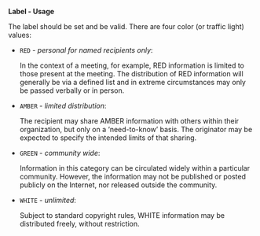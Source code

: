 **Label - Usage**

The label should be set and be valid. There are four color (or traffic light) values:

* `RED` - *personal for named recipients only*:

  In the context of a meeting, for example, RED information is limited to those present at the meeting.
  The distribution of RED information will generally be via a defined list and in extreme circumstances may only be passed verbally or in person.

* `AMBER` - *limited distribution*:

  The recipient may share AMBER information with others within their organization, but only on a ‘need-to-know’ basis.
  The originator may be expected to specify the intended limits of that sharing.

* `GREEN` - *community wide*:

  Information in this category can be circulated widely within a particular community.
  However, the information may not be published or posted publicly on the Internet, nor released outside the community.

* `WHITE` - *unlimited*:

  Subject to standard copyright rules, WHITE information may be distributed freely, without restriction.
